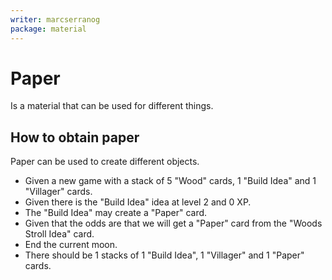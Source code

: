 ```yaml
---
writer: marcserranog
package: material
---
```

# Paper

Is a material that can be used for different things.

## How to obtain paper

Paper can be used to create different objects.

 * Given a new game with a stack of 5 "Wood" cards, 1 "Build Idea" and 1 "Villager" cards.
 * Given there is the "Build Idea" idea at level 2 and 0 XP.
 * The "Build Idea" may create a "Paper" card.
 * Given that the odds are that we will get a "Paper" card from the "Woods Stroll Idea" card.
 * End the current moon.
 * There should be 1 stacks of 1 "Build Idea", 1 "Villager" and 1 "Paper" cards.
